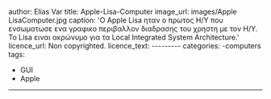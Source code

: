 
author: Elias Var
title: Apple-Lisa-Computer
image_url: images/Apple LisaComputer.jpg
caption: 'Ο Apple Lisa ηταν ο πρωτος Η/Υ που ενσωματωσε ενα γραφικο περιβαλλον διαδρασης του χρηστη με τον Η/Υ.
Το Lisa ειναι ακρώνυμο για τα Local Integrated System Architecture.'
licence_url: Non copyrighted.
licence_text: ---------
categories:
  -computers
tags:
  - GUI
  - Apple
----
